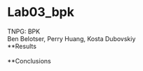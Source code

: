 # Lab03_bpk
TNPG: BPK <br/>
Ben Belotser, Perry Huang, Kosta Dubovskiy <br/>
**Results <br/>
<br/>
**Conclusions

